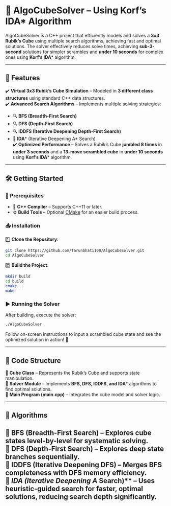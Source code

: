 # 🚀 AlgoCubeSolver – Using Korf’s IDA* Algorithm

AlgoCubeSolver is a C++ project that efficiently models and solves a **3x3 Rubik’s Cube** using multiple search algorithms, achieving fast and optimal solutions. The solver effectively reduces solve times, achieving **sub-3-second** solutions for simpler scrambles and **under 10 seconds** for complex ones using **Korf’s IDA*** algorithm.

---
## 🌟 Features

✔️ **Virtual 3x3 Rubik’s Cube Simulation** – Modeled in **3 different class structures** using standard C++ data structures.  
✔️ **Advanced Search Algorithms** – Implements multiple solving strategies:
- 🔍 **BFS (Breadth-First Search)**
- 🔍 **DFS (Depth-First Search)**
- 🔍 **IDDFS (Iterative Deepening Depth-First Search)**
- 🚀 **IDA*** (Iterative Deepening A* Search)  
  ✔️ **Optimized Performance** – Solves a Rubik’s Cube **jumbled 8 times** in **under 3 seconds** and a **13-move scrambled cube** in **under 10 seconds** using **Korf’s IDA*** algorithm.

---
## 🛠️ Getting Started

### 📌 Prerequisites
- 🔧 **C++ Compiler** – Supports C++11 or later.
- ⚙️ **Build Tools** – Optional [CMake](https://cmake.org/) for an easier build process.

### 📥 Installation

1️⃣ **Clone the Repository**:

```bash
git clone https://github.com/Tarunbhati100/AlgoCubeSolver.git
cd AlgoCubeSolver
```

2️⃣ **Build the Project**:

```bash
mkdir build
cd build
cmake ..
make
```

### ▶️ Running the Solver

After building, execute the solver:

```bash
./AlgoCubeSolver
```

Follow on-screen instructions to input a scrambled cube state and see the optimized solution in action! 🎯

---
## 📂 Code Structure

📌 **Cube Class** – Represents the Rubik’s Cube and supports state manipulation.  
📌 **Solver Module** – Implements **BFS, DFS, IDDFS, and IDA*** algorithms to find optimal solutions.  
📌 **Main Program (main.cpp)** – Integrates the cube model and solver logic.

---
## 🧩 Algorithms

🔹 **BFS (Breadth-First Search)** – Explores cube states level-by-level for systematic solving.  
🔹 **DFS (Depth-First Search)** – Explores deep state branches sequentially.  
🔹 **IDDFS (Iterative Deepening DFS)** – Merges BFS completeness with DFS memory efficiency.  
🔹 **IDA* (Iterative Deepening A* Search)** – Uses heuristic-guided search for **faster, optimal solutions**, reducing search depth significantly.
---

